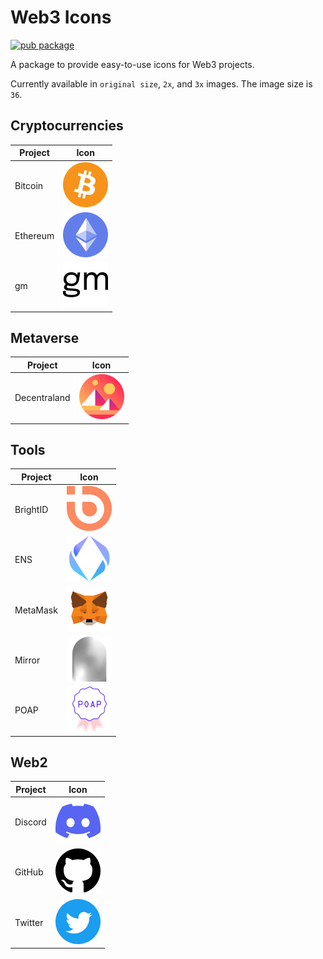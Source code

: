 # Web3 Icons

[![pub package](https://img.shields.io/pub/v/web3_icons.svg)](https://pub.dev/packages/web3_icons)

A package to provide easy-to-use icons for Web3 projects.

Currently available in `original size`, `2x`, and `3x` images. The image size is `36`.

## Cryptocurrencies

|  Project   | Icon  |
|  ----  | ----  |
| Bitcoin       | ![Bitcoin](https://github.com/glorylab/web3_icons/raw/main/icons/2.0x/ic_btc.png) |
| Ethereum      | ![Ethereum](https://github.com/glorylab/web3_icons/raw/main/icons/2.0x/ic_eth.png) |
| gm            | ![gm](https://github.com/glorylab/web3_icons/raw/main/icons/2.0x/ic_gm.png) |

## Metaverse

|  Project   | Icon  |
|  ----  | ----  |
| Decentraland  | ![Decentraland](https://github.com/glorylab/web3_icons/raw/main/icons/2.0x/ic_decentraland.png) |

## Tools
|  Project   | Icon  |
|  ----  | ----  |
| BrightID      | ![BrightID](https://github.com/glorylab/web3_icons/raw/main/icons/2.0x/ic_brightID.png) |
| ENS           | ![ENS](https://github.com/glorylab/web3_icons/raw/main/icons/2.0x/ic_ens.png) |
| MetaMask      | ![MetaMask](https://github.com/glorylab/web3_icons/raw/main/icons/2.0x/ic_metamask.png) |
| Mirror        | ![Mirror](https://github.com/glorylab/web3_icons/raw/main/icons/2.0x/ic_mirror.png) |
| POAP          | ![Github](https://github.com/glorylab/web3_icons/raw/main/icons/2.0x/ic_poap.png) |

## Web2
|  Project   | Icon  |
|  ----  | ----  |
| Discord       | ![Discord](https://github.com/glorylab/web3_icons/raw/main/icons/2.0x/ic_discord.png) |
| GitHub        | ![GitHub](https://github.com/glorylab/web3_icons/raw/main/icons/2.0x/ic_github.png) |
| Twitter       | ![Twitter](https://github.com/glorylab/web3_icons/raw/main/icons/2.0x/ic_twitter.png) |

